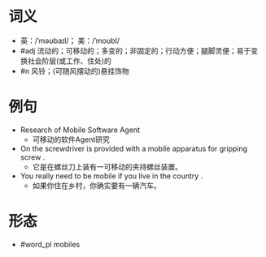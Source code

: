 # 词义
- 英：/ˈməʊbaɪl/； 美：/ˈmoʊbl/
- #adj 流动的；可移动的；多变的；非固定的；行动方便；腿脚灵便；易于变换社会阶层(或工作、住处)的
- #n 风铃；(可随风摆动的)悬挂饰物
# 例句
- Research of Mobile Software Agent
	- 可移动的软件Agent研究
- On the screwdriver is provided with a mobile apparatus for gripping screw .
	- 它是在螺丝刀上装有一可移动的夹持螺丝装置。
- You really need to be mobile if you live in the country .
	- 如果你住在乡村，你确实要有一辆汽车。
# 形态
- #word_pl mobiles
